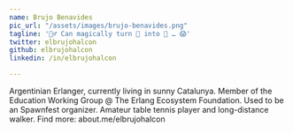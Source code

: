 ```yaml
---
name: Brujo Benavides
pic_url: "/assets/images/brujo-benavides.png"
tagline: '🧙‍♂️ Can magically turn 🧉 into 🥘 … 😱'
twitter: elbrujohalcon
github: elbrujohalcon
linkedin: /in/elbrujohalcon

---
```

Argentinian Erlanger, currently living in sunny Catalunya. Member of the Education Working Group @ The Erlang Ecosystem Foundation. Used to be an Spawnfest organizer. Amateur table tennis player and long-distance walker. Find more: about.me/elbrujohalcon